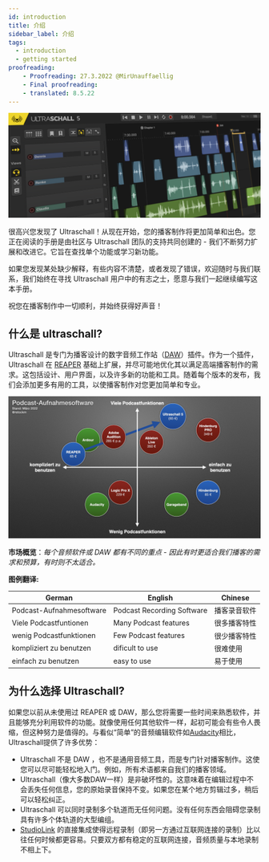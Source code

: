 ```yaml
---
id: introduction
title: 介绍
sidebar_label: 介绍
tags:
  - introduction
  - getting started
proofreading:
    - Proofreading: 27.3.2022 @MirUnauffaellig
    - Final proofreading:
    - translated: 8.5.22
---
```


<!-- @todo: Add captions -->

![welcome-banner](https://raw.githubusercontent.com/Ultraschall/ultraschall-manual/main/assets/images/Allgemein/0-banner-frontpage.png)

很高兴您发现了 Ultraschall！从现在开始，您的播客制作将更加简单和出色。您正在阅读的手册是由社区与 Ultraschall 团队的支持共同创建的 - 我们不断努力扩展和改进它。它旨在查找单个功能或学习新功能。

如果您发现某处缺少解释，有些内容不清楚，或者发现了错误，欢迎随时与我们联系，我们始终在寻找 Ultraschall 用户中的有志之士，愿意与我们一起继续编写这本手册。

祝您在播客制作中一切顺利，并始终获得好声音！

## 什么是 ultraschall?

Ultraschall 是专门为播客设计的数字音频工作站（[DAW](glossary)）插件。作为一个插件，Ultraschall 在 [REAPER](https://www.reaper.fm/) 基础上扩展，并尽可能地优化其以满足高端播客制作的需求。这包括设计、用户界面，以及许多新的功能和工具。随着每个版本的发布，我们会添加更多有用的工具，以使播客制作对您更加简单和专业。

![DAWs Ultraschall 5.001.png](https://raw.githubusercontent.com/Ultraschall/ultraschall-manual/main/assets/images/DAWs-Ultraschall-5.001.png)

**市场概览**：*每个音频软件或 DAW 都有不同的重点 - 因此有时更适合我们播客的需求和预算，有时则不太适合。*

**图例翻译:**

| German                    | English                     | Chinese                   |
| ------------------------- | --------------------------- | --------------------------|
| Podcast-Aufnahmesoftware  | Podcast Recording Software  | 播客录音软件                |
| Viele Podcastfuntionen    |  Many Podcast features      | 很多播客特性                |
| wenig Podcastfunktionen   |  Few Podcast features       | 很少播客特性                |
| kompliziert zu benutzen   |  dificult to use            | 很难使用                   | 
| einfach zu benutzen       |  easy to use                | 易于使用                   |

## 为什么选择 Ultraschall?

如果您以前从未使用过 REAPER 或 DAW，那么您将需要一些时间来熟悉软件，并且能够充分利用软件的功能。就像使用任何其他软件一样，起初可能会有些令人畏缩，但这种努力是值得的。与看似“简单”的音频编辑软件如[Audacity](https://www.audacityteam.org/)相比，Ultraschall提供了许多优势：

- Ultraschall 不是 DAW ，也不是通用音频工具，而是专门针对播客制作。这使您可以尽可能轻松地入门。例如，所有术语都来自我们的播客领域。
- Ultraschall（像大多数DAW一样）是非破坏性的。这意味着在编辑过程中不会丢失任何信息，您的原始录音保持不变。如果您在某个地方剪辑过多，稍后可以轻松纠正。
- Ultraschall 可以同时录制多个轨道而无任何问题。没有任何东西会阻碍您录制具有许多个体轨道的大型编组。
- [StudioLink](https://studio-link.de) 的直接集成使得远程录制（即另一方通过互联网连接的录制）比以往任何时候都更容易。只要双方都有稳定的互联网连接，音频质量与本地录制不相上下。
